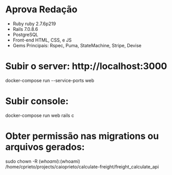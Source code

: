 # Aprova Redação

* Ruby ruby 2.7.6p219
* Rails 7.0.8.6
* PostgreSQL
* Front-end HTML, CSS, e JS
* Gems Principais: Rspec, Puma, StateMachine, Stripe, Devise

# Subir o server: http://localhost:3000
   docker-compose run --service-ports web
# Subir console:
   docker-compose run web rails c
# Obter permissão nas migrations ou arquivos gerados:
   sudo chown -R $(whoami):$(whoami) /home/cprieto/projects/caioprieto/calculate-freight/freight_calculate_api
